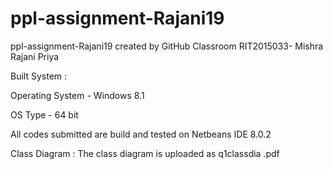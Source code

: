 # ppl-assignment-Rajani19
ppl-assignment-Rajani19 created by GitHub Classroom
RIT2015033- Mishra Rajani Priya

Built System :

Operating System - Windows 8.1

OS Type - 64 bit

All codes submitted are build and tested on Netbeans IDE 8.0.2

Class Diagram :
The class diagram is uploaded as q1classdia
.pdf
